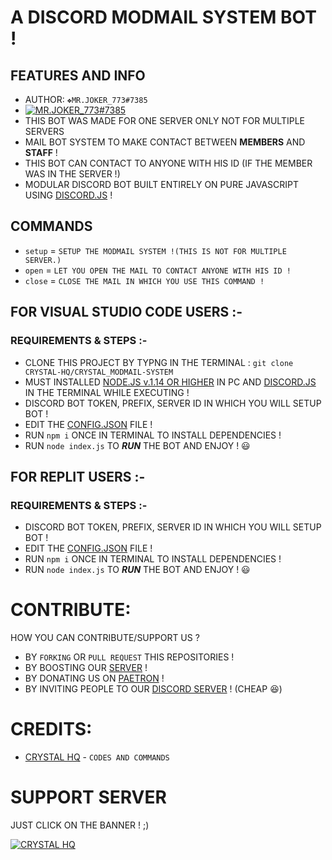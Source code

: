 # A DISCORD MODMAIL SYSTEM BOT !

## FEATURES AND INFO
* AUTHOR: `❖MR.JOKER_773#7385`
* [![MR.JOKER_773#7385](https://discord.c99.nl/widget/theme-2/879695880528216075.png)](https://discord.io/crystal-hq)
* THIS BOT WAS MADE FOR ONE SERVER ONLY NOT FOR MULTIPLE SERVERS
* MAIL BOT SYSTEM TO MAKE CONTACT BETWEEN **MEMBERS** AND **STAFF** !
* THIS BOT CAN CONTACT TO ANYONE WITH HIS ID (IF THE MEMBER WAS IN THE SERVER !)
* MODULAR DISCORD BOT BUILT ENTIRELY ON PURE JAVASCRIPT USING [DISCORD.JS](https://discord.js.org/#/) !

## COMMANDS
- `setup` = `SETUP THE MODMAIL SYSTEM !(THIS IS NOT FOR MULTIPLE SERVER.)`
- `open`  = `LET YOU OPEN THE MAIL TO CONTACT ANYONE WITH HIS ID !`
- `close` = `CLOSE THE MAIL IN WHICH YOU USE THIS COMMAND !`

## FOR VISUAL STUDIO CODE USERS :-  
### REQUIREMENTS & STEPS :-
* CLONE THIS PROJECT BY TYPNG IN THE TERMINAL : `git clone CRYSTAL-HQ/CRYSTAL_MODMAIL-SYSTEM`
* MUST INSTALLED [NODE.JS v.1.14 OR HIGHER](https://nodejs.org/en/) IN PC AND [DISCORD.JS](https://discord.js.org/#/) IN THE TERMINAL WHILE EXECUTING !
* DISCORD BOT TOKEN, PREFIX, SERVER ID IN WHICH YOU WILL SETUP BOT !
* EDIT THE [CONFIG.JSON](./config.json) FILE !
* RUN `npm i` ONCE IN TERMINAL TO INSTALL DEPENDENCIES !
* RUN `node index.js` TO ***RUN*** THE BOT AND ENJOY ! 😃

## FOR REPLIT USERS :-
### REQUIREMENTS & STEPS :-
* DISCORD BOT TOKEN, PREFIX, SERVER ID IN WHICH YOU WILL SETUP BOT !
* EDIT THE [CONFIG.JSON](./config.json) FILE !
* RUN `npm i` ONCE IN TERMINAL TO INSTALL DEPENDENCIES !
* RUN `node index.js` TO ***RUN*** THE BOT AND ENJOY ! 😃

# CONTRIBUTE:
HOW YOU CAN CONTRIBUTE/SUPPORT US ?
- BY `FORKING` OR `PULL REQUEST` THIS REPOSITORIES !
- BY BOOSTING OUR [SERVER](https://discord.io/crystal-hq) !
- BY DONATING US ON [PAETRON](https://www.patreon.com/crystal_hq) !
- BY INVITING PEOPLE TO OUR [DISCORD SERVER](https://discord.io/crystal-hq) ! (CHEAP 😆)

# CREDITS:
 * [CRYSTAL HQ](https://github.com/CRYSTAL-HQ) - `CODES AND COMMANDS`
 
# SUPPORT SERVER
 
 JUST CLICK ON THE BANNER ! ;)

[![CRYSTAL HQ](https://cdn.discordapp.com/attachments/882156262236778526/885837107640299520/CRYSTAL_HQ.gif)](https://discord.io/crystal-hq)
